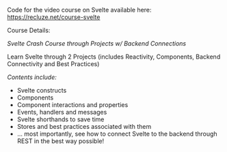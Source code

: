 Code for the video course on Svelte available here: https://recluze.net/course-svelte 


Course Details: 

*Svelte Crash Course through Projects w/ Backend Connections*

Learn Svelte through 2 Projects (includes Reactivity, Components, Backend Connectivity and Best Practices) 

*Contents include:*

* Svelte constructs
* Components 
* Component interactions and properties 
* Events, handlers and messages
* Svelte shorthands to save time 
* Stores and best practices associated with them 
* ... most importantly, see how to connect Svelte to the backend through REST in the best way possible!  
